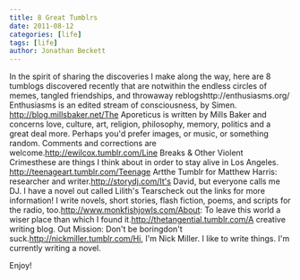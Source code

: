 ```yaml
---
title: 8 Great Tumblrs
date: 2011-08-12
categories: [life]
tags: [life]
author: Jonathan Beckett
---
```


In the spirit of sharing the discoveries I make along the way, here are 8 tumblogs discovered recently that are notwithin the endless circles of memes, tangled friendships, and throwaway reblogshttp://enthusiasms.org/ Enthusiasms is an edited stream of consciousness, by Simen. http://blog.millsbaker.net/The Aporeticus is written by Mills Baker and concerns love, culture, art, religion, philosophy, memory, politics and a great deal more. Perhaps you'd prefer images, or music, or something random. Comments and corrections are welcome.http://ewilcox.tumblr.com/Line Breaks & Other Violent Crimesthese are things I think about in order to stay alive in Los Angeles. http://teenageart.tumblr.com/Teenage Artthe Tumblr for Matthew Harris: researcher and writer.http://storydj.com/It's David, but everyone calls me DJ. I have a novel out called Lilith's Tearscheck out the links for more information! I write novels, short stories, flash fiction, poems, and scripts for the radio, too.http://www.monkfishjowls.com/About: To leave this world a wiser place than which I found it.http://thetangential.tumblr.com/A creative writing blog. Out Mission: Don't be boringdon't suck.http://nickmiller.tumblr.com/Hi, I'm Nick Miller. I like to write things. I'm currently writing a novel.

Enjoy!